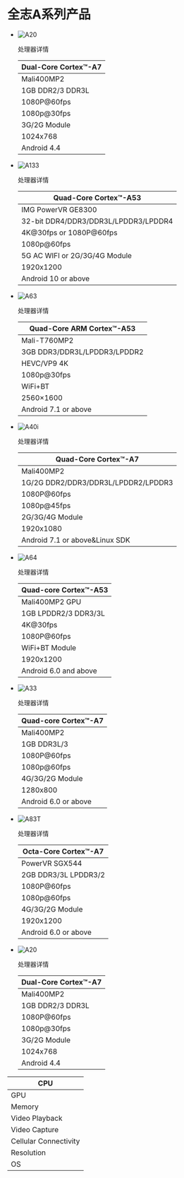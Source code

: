 # 全志A系列产品



- ![A20](https://www.allwinnertech.com/uploads/goods_source/201605231615244f.png)

  处理器详情

  | Dual-Core Cortex™-A7 |
  | -------------------- |
  | Mali400MP2           |
  | 1GB DDR2/3 DDR3L     |
  | 1080P@60fps          |
  | 1080p@30fps          |
  | 3G/2G Module         |
  | 1024x768             |
  | Android 4.4          |

- ![A133](https://www.allwinnertech.com/uploads/goods_source/202007081546366c.png)

  处理器详情

  | Quad-Core Cortex™-A53                |
  | ------------------------------------ |
  | IMG PowerVR GE8300                   |
  | 32-bit DDR4/DDR3/DDR3L/LPDDR3/LPDDR4 |
  | 4K@30fps or 1080P@60fps              |
  | 1080p@60fps                          |
  | 5G AC WIFI or 2G/3G/4G Module        |
  | 1920x1200                            |
  | Android 10 or above                  |

- ![A63](https://www.allwinnertech.com/uploads/goods_source/202110201016402b.png)

  处理器详情

  | Quad-Core ARM Cortex™-A53    |
  | ---------------------------- |
  | Mali-T760MP2                 |
  | 3GB DDR3/DDR3L/LPDDR3/LPDDR2 |
  | HEVC/VP9 4K                  |
  | 1080p@30fps                  |
  | WiFi+BT                      |
  | 2560×1600                    |
  | Android 7.1 or above         |

- ![A40i](https://www.allwinnertech.com/uploads/goods_source/20211020101655f7.png)

  处理器详情

  | Quad-Core Cortex™-A7                |
  | ----------------------------------- |
  | Mali400MP2                          |
  | 1G/2G DDR2/DDR3/DDR3L/LPDDR2/LPDDR3 |
  | 1080P@60fps                         |
  | 1080p@45fps                         |
  | 2G/3G/4G Module                     |
  | 1920x1080                           |
  | Android 7.1 or above&Linux SDK      |

- ![A64](https://www.allwinnertech.com/uploads/goods_source/20160523161448c0.png)

  处理器详情

  | Quad-core Cortex™-A53 |
  | --------------------- |
  | Mali400MP2 GPU        |
  | 1GB LPDDR2/3 DDR3/3L  |
  | 4K@30fps              |
  | 1080P@60fps           |
  | WiFi+BT Module        |
  | 1920x1200             |
  | Android 6.0 and above |

- ![A33](https://www.allwinnertech.com/uploads/goods_source/201605231615135f.png)

  处理器详情

  | Quad-core Cortex™-A7 |
  | -------------------- |
  | Mali400MP2           |
  | 1GB DDR3L/3          |
  | 1080P@60fps          |
  | 1080p@60fps          |
  | 4G/3G/2G Module      |
  | 1280x800             |
  | Android 6.0 or above |

- ![A83T](https://www.allwinnertech.com/uploads/goods_source/20160523161459f7.png)

  处理器详情

  | Octa-Core Cortex™-A7 |
  | -------------------- |
  | PowerVR SGX544       |
  | 2GB DDR3/3L LPDDR3/2 |
  | 1080P@60fps          |
  | 1080p@60fps          |
  | 4G/3G/2G Module      |
  | 1920x1200            |
  | Android 6.0 or above |

- ![A20](https://www.allwinnertech.com/uploads/goods_source/201605231615244f.png)

  处理器详情

  | Dual-Core Cortex™-A7 |
  | -------------------- |
  | Mali400MP2           |
  | 1GB DDR2/3 DDR3L     |
  | 1080P@60fps          |
  | 1080p@30fps          |
  | 3G/2G Module         |
  | 1024x768             |
  | Android 4.4          |





| CPU                   |
| --------------------- |
| GPU                   |
| Memory                |
| Video Playback        |
| Video Capture         |
| Cellular Connectivity |
| Resolution            |
| OS                    |




  